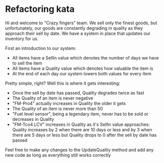 # Refactoring kata

Hi and welcome to "Crazy fingers" team. We sell only the finest goods, but unfortunately, our goods are constantly degrading in quality as they approach their sell by date. We have a system in place that updates our inventory for us. 

First an introduction to our system:

* All items have a SellIn value which denotes the number of days we have to sell the item
* All items have a Quality value which denotes how valuable the item is
* At the end of each day our system lowers both values for every item

Pretty simple, right? Well this is where it gets interesting:

* Once the sell by date has passed, Quality degrades twice as fast
* The Quality of an item is never negative
* "FM-Pro4" actually increases in Quality the older it gets
* The Quality of an item is never more than 50
* "Fuel level sensor", being a legendary item, never has to be sold or decreases in Quality
* "FM-Tco4 LCV" increases in Quality as it's SellIn value approaches: Quality increases by 2 when there are 10 days or less and by 3 when there are 5 days or less but Quality drops to 0 after the sell by date has passed

Feel free to make any changes to the UpdateQuality method and add any new code as long as everything
still works correctly
